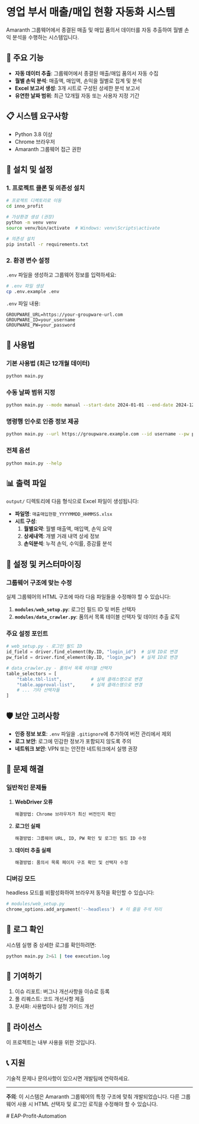 # 영업 부서 매출/매입 현황 자동화 시스템

Amaranth 그룹웨어에서 종결된 매출 및 매입 품의서 데이터를 자동 추출하여 월별 손익 분석을 수행하는 시스템입니다.

## 🎯 주요 기능

- **자동 데이터 추출**: 그룹웨어에서 종결된 매출/매입 품의서 자동 수집
- **월별 손익 분석**: 매출액, 매입액, 손익을 월별로 집계 및 분석
- **Excel 보고서 생성**: 3개 시트로 구성된 상세한 분석 보고서
- **유연한 날짜 범위**: 최근 12개월 자동 또는 사용자 지정 기간

## 📋 시스템 요구사항

- Python 3.8 이상
- Chrome 브라우저
- Amaranth 그룹웨어 접근 권한

## 🚀 설치 및 설정

### 1. 프로젝트 클론 및 의존성 설치

```bash
# 프로젝트 디렉토리로 이동
cd inno_profit

# 가상환경 생성 (권장)
python -m venv venv
source venv/bin/activate  # Windows: venv\Scripts\activate

# 의존성 설치
pip install -r requirements.txt
```

### 2. 환경 변수 설정

`.env` 파일을 생성하고 그룹웨어 정보를 입력하세요:

```bash
# .env 파일 생성
cp .env.example .env
```

`.env` 파일 내용:
```env
GROUPWARE_URL=https://your-groupware-url.com
GROUPWARE_ID=your_username
GROUPWARE_PW=your_password
```

## 📖 사용법

### 기본 사용법 (최근 12개월 데이터)

```bash
python main.py
```

### 수동 날짜 범위 지정

```bash
python main.py --mode manual --start-date 2024-01-01 --end-date 2024-12-31
```

### 명령행 인수로 인증 정보 제공

```bash
python main.py --url https://groupware.example.com --id username --pw password
```

### 전체 옵션

```bash
python main.py --help
```

## 📊 출력 파일

`output/` 디렉토리에 다음 형식으로 Excel 파일이 생성됩니다:

- **파일명**: `매출매입현황_YYYYMMDD_HHMMSS.xlsx`
- **시트 구성**:
  1. **월별요약**: 월별 매출액, 매입액, 손익 요약
  2. **상세내역**: 개별 거래 내역 상세 정보
  3. **손익분석**: 누적 손익, 수익률, 증감률 분석

## 🔧 설정 및 커스터마이징

### 그룹웨어 구조에 맞는 수정

실제 그룹웨어의 HTML 구조에 따라 다음 파일들을 수정해야 할 수 있습니다:

1. **`modules/web_setup.py`**: 로그인 필드 ID 및 버튼 선택자
2. **`modules/data_crawler.py`**: 품의서 목록 테이블 선택자 및 데이터 추출 로직

### 주요 설정 포인트

```python
# web_setup.py - 로그인 필드 ID
id_field = driver.find_element(By.ID, "login_id")  # 실제 ID로 변경
pw_field = driver.find_element(By.ID, "login_pw")  # 실제 ID로 변경

# data_crawler.py - 품의서 목록 테이블 선택자
table_selectors = [
    "table.tbl-list",           # 실제 클래스명으로 변경
    "table.approval-list",      # 실제 클래스명으로 변경
    # ... 기타 선택자들
]
```

## 🛡️ 보안 고려사항

- **인증 정보 보호**: `.env` 파일을 `.gitignore`에 추가하여 버전 관리에서 제외
- **로그 보안**: 로그에 민감한 정보가 포함되지 않도록 주의
- **네트워크 보안**: VPN 또는 안전한 네트워크에서 실행 권장

## 🐛 문제 해결

### 일반적인 문제들

1. **WebDriver 오류**
   ```
   해결방법: Chrome 브라우저가 최신 버전인지 확인
   ```

2. **로그인 실패**
   ```
   해결방법: 그룹웨어 URL, ID, PW 확인 및 로그인 필드 ID 수정
   ```

3. **데이터 추출 실패**
   ```
   해결방법: 품의서 목록 페이지 구조 확인 및 선택자 수정
   ```

### 디버깅 모드

headless 모드를 비활성화하여 브라우저 동작을 확인할 수 있습니다:

```python
# modules/web_setup.py
chrome_options.add_argument('--headless')  # 이 줄을 주석 처리
```

## 📝 로그 확인

시스템 실행 중 상세한 로그를 확인하려면:

```bash
python main.py 2>&1 | tee execution.log
```

## 🤝 기여하기

1. 이슈 리포트: 버그나 개선사항을 이슈로 등록
2. 풀 리퀘스트: 코드 개선사항 제출
3. 문서화: 사용법이나 설정 가이드 개선

## 📄 라이선스

이 프로젝트는 내부 사용을 위한 것입니다.

## 📞 지원

기술적 문제나 문의사항이 있으시면 개발팀에 연락하세요.

---

**주의**: 이 시스템은 Amaranth 그룹웨어의 특정 구조에 맞춰 개발되었습니다. 다른 그룹웨어 사용 시 HTML 선택자 및 로그인 로직을 수정해야 할 수 있습니다.

#   E A P - P r o f i t - A u t o m a t i o n  
 